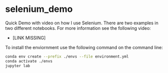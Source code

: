 # selenium_demo
Quick Demo with video on how I use Selenium.  There are two examples in two different notebooks.  For more information see the following video:  

- [LINK MISSING]

To install the enviornment use the following command on the command line:

```bash
conda env create --prefix ./envs --file environment.yml
conda activate ./envs
jupyter lab
```
